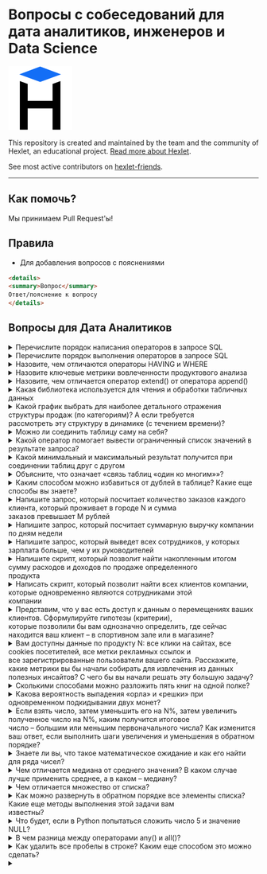 # Вопросы с собеседований для дата аналитиков, инженеров и Data Science

[![Hexlet Ltd. logo](https://raw.githubusercontent.com/Hexlet/assets/master/images/hexlet_logo128.png)](https://hexlet.io/?utm_source=github&utm_medium=link&utm_campaign=ru-test-assignments)

This repository is created and maintained by the team and the community of Hexlet, an educational project. [Read more about Hexlet](https://hexlet.io/?utm_source=github&utm_medium=link&utm_campaign=ru-test-assignments).

See most active contributors on [hexlet-friends](https://friends.hexlet.io/).

----


## Как помочь?

Мы принимаем Pull Request'ы!

## Правила

* Для добавления вопросов с пояснениями

```html
<details>
<summary>Вопрос</summary>
Ответ/пояснение к вопросу
</details>
```

## Вопросы для Дата Аналитиков

<details>
<summary>Перечислите порядок написания операторов в запросе SQL</summary>

```sql
SELECT 
 [DISTINCT | DISTINCTROW | ALL]
 select_expression,...
 FROM table_references
 [WHERE where_definition]
 [GROUP BY {unsigned_integer | column | formula}]
 [HAVING where_definition]
 [ORDER BY {unsigned_integer | column | formula} [ASC | DESC], ...]
``` 
</details>

<details>
<summary>Перечислите порядок выполнения операторов в запросе SQL</summary>

```sql   
1. FROM
2. WHERE
3. GROUP BY
4. HAVING
5. SELECT
6. ORDER BY
```
</details>

<details>
<summary>Назовите, чем отличаются операторы HAVING и WHERE</summary>
<p>HAVING используется как WHERE, но в другой части SQL-выражения и, соответственно, на другой 
стадии формирования запроса. HAVING применяется не для всего набора столбцов таблицы, а для набора созданного оператором GROUP BY и применяется всегда строго после него.</p>
</details>

<details>
<summary>Назовите ключевые метрики вовлеченности продуктового анализа</summary>
TODO
</details>

<details>
<summary>Назовите, чем отличается оператор extend() от оператора append()</summary>
TODO
</details>

<details>
<summary>Какая библиотека используется для чтения и обработки табличных данных</summary>
TODO
</details>

<details>
<summary>Какой график выбрать для наиболее детального отражения структуры продаж (по категориям)? А если требуется </summary>
TODO
</details>
рассмотреть эту структуру в динамике (с течением времени)?
<details>
<summary>Можно ли соединить таблицу саму на себя?</summary>
TODO
</details>

<details>
<summary>Какой оператор помогает вывести ограниченный список значений в результате запроса?</summary>

```sql
SELECT id
FROM answer
LIMIT 10;
```
</details>

<details>
<summary>Какой минимальный и максимальный результат получится при соединении таблиц друг с другом</summary>
TODO
</details>

<details>
<summary>Объясните, что означает «связь таблиц «один ко многим»»?</summary>
TODO
</details>

<details>
<summary>Каким способом можно избавиться от дублей в таблице? Какие еще способы вы знаете?</summary>

```sql
    SELECT DISTINCT title
    FROM report;
```
```sql
    SELECT id, title, COUNT(*)
    FROM report
    GROUP BY id, title
    HAVING COUNT(*) = 1;
```
</details>

<details>
<summary>Напишите запрос, который посчитает количество заказов каждого клиента, который проживает в городе N и сумма </summary>
TODO
</details>
заказов превышает M рублей
<details>
<summary>Напишите запрос, который посчитает суммарную выручку компании по дням недели</summary>
TODO
</details>

<details>
<summary>Напишите запрос, который выведет всех сотрудников, у которых зарплата больше, чем у их руководителей</summary>
TODO
</details>

<details>
<summary>Напишите скрипт, который позволит найти накопленным итогом сумму расходов и доходов по продаже определенного </summary>
TODO
</details>
продукта
<details>
<summary>Написать скрипт, который позволит найти всех клиентов компании, которые одновременно являются сотрудниками этой </summary>
TODO
</details>
компании
<details>
<summary>Представим, что у вас есть доступ к данным о перемещениях ваших клиентов. Сформулируйте гипотезы (критерии), </summary>
TODO
</details>
которые позволили бы вам однозначно определить, где сейчас находится ваш клиент – в спортивном зале или в магазине?
<details>
<summary>Вам доступны данные по продукту N: все клики на сайтах, все cookies посетителей, все метки рекламных ссылок и </summary>
TODO
</details>
все зарегистрированные пользователи вашего сайта. Расскажите, какие метрики вы бы начали собирать для извлечения из данных полезных инсайтов? С чего бы вы начали решать эту большую задачу?
<details>
<summary>Сколькими способами можно разложить пять книг на одной полке?</summary>
TODO
</details>

<details>
<summary>Какова вероятность выпадения «орла» и «решки» при одновременном подкидывании двух монет?</summary>
TODO
</details>

<details>
<summary>Если взять число, затем уменьшить его на N%, затем увеличить полученное число на N%, каким получится итоговое </summary>
TODO
</details>
число – большим или меньшим первоначального числа? Как изменится ваш ответ, если выполнить шаги увеличения и уменьшения в обратном порядке?
<details>
<summary>Знаете ли вы, что такое математическое ожидание и как его найти для ряда чисел?</summary>
TODO
</details>

<details>
<summary>Чем отличается медиана от среднего значения? В каком случае лучше применить среднее, а в каком – медиану?</summary>
TODO
</details>

<details>
<summary>Чем отличается множество от списка?</summary>
TODO
</details>

<details>
<summary>Как можно развернуть в обратном порядке все элементы списка? Какие еще методы выполнения этой задачи вам </summary>
TODO
</details>
известны?
<details>
<summary>Что будет, если в Python попытаться сложить число 5 и значение NULL?</summary>
TODO
</details>

<details>
<summary>В чем разница между операторами any() и all()?</summary>
TODO
</details>

<details>
<summary>Как удалить все пробелы в строке? Каким еще способом это можно сделать?</summary>
TODO
</details>

<details>
<summary></summary>
TODO
</details>
